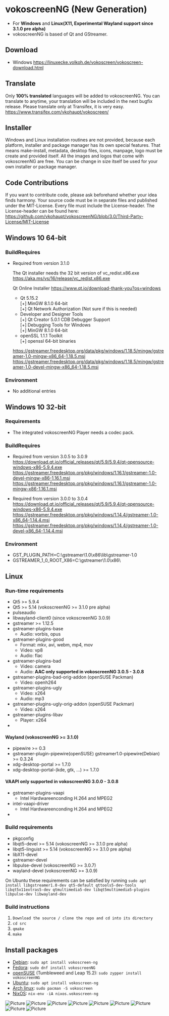# vokoscreenNG (New Generation)

* For **Windows** and **Linux(X11, Experimental Wayland support since 3.1.0 pre alpha)**
* vokoscreenNG is based of Qt and GStreamer.

## Download
* Windows https://linuxecke.volkoh.de/vokoscreen/vokoscreen-download.html

## Translate
Only **100% translated** languages will be added to vokoscreenNG.
You can translate to anytime, your translation will be included in the next bugfix release.
Please translate only at Transifex, it is very easy.
https://www.transifex.com/vkohaupt/vokoscreen/

## Installer
Windows and Linux installation routines are not provided, because each platform, installer and package manager has its own special features. That means make-install, metadata, desktop files, icons, manpage, logo must be create and provided itself. All the images and logos that come with vokoscreenNG are free. You can be change in size itself be used for your own installer or package manager.

## Code Contributions
If you want to contribute code, please ask beforehand whether your idea finds harmony. Your source code must be in separate files and published under the MIT-License.
Every file must include the License-header.
The License-header can be found here: https://github.com/vkohaupt/vokoscreenNG/blob/3.0/Third-Party-License/MIT-License


## Windows 10 64-bit
### BuildRequires
- Required from version 3.1.0

  The Qt installer needs the 32 bit version of vc_redist.x86.exe  
  https://aka.ms/vs/16/release/vc_redist.x86.exe  
  
  Qt Online Installer https://www.qt.io/download-thank-you?os=windows
    - Qt 5.15.2  
      [+] MinGW 8.1.0 64-bit  
      [+] Qt Network Authorization (Not sure if this is needed)  
    - Developer and Designer Tools  
      [+] Qt Creator 5.0.1 CDB Debugger Support  
      [+] Debugging Tools for Windows  
      [+] MinGW 8.1.0 64-bit  
    - openSSL 1.1.1 Toolkit  
      [+] openssl 64-bit binaries  
      
  https://gstreamer.freedesktop.org/data/pkg/windows/1.18.5/mingw/gstreamer-1.0-mingw-x86_64-1.18.5.msi  
  https://gstreamer.freedesktop.org/data/pkg/windows/1.18.5/mingw/gstreamer-1.0-devel-mingw-x86_64-1.18.5.msi  

### Environment
* No additional entries 


## Windows 10 32-bit
### Requirements
* The integrated vokoscreenNG Player needs a codec pack.

### BuildRequires
* Required from version 3.0.5 to 3.0.9  
   https://download.qt.io/official_releases/qt/5.9/5.9.4/qt-opensource-windows-x86-5.9.4.exe  
   https://gstreamer.freedesktop.org/pkg/windows/1.16.1/gstreamer-1.0-devel-mingw-x86-1.16.1.msi  
   https://gstreamer.freedesktop.org/pkg/windows/1.16.1/gstreamer-1.0-mingw-x86-1.16.1.msi  

* Required from version 3.0.0 to 3.0.4  
   https://download.qt.io/official_releases/qt/5.9/5.9.4/qt-opensource-windows-x86-5.9.4.exe  
   https://gstreamer.freedesktop.org/pkg/windows/1.14.4/gstreamer-1.0-x86_64-1.14.4.msi  
   https://gstreamer.freedesktop.org/pkg/windows/1.14.4/gstreamer-1.0-devel-x86_64-1.14.4.msi  

### Environment
* GST_PLUGIN_PATH=C:\gstreamer\1.0\x86\lib\gstreamer-1.0
* GSTREAMER_1_0_ROOT_X86=C:\gstreamer\1.0\x86\


## Linux
### Run-time requirements

* Qt5 >= 5.9.4
* Qt5 >= 5.14 (vokoscreenNG >= 3.1.0 pre alpha)
* pulseaudio
* libwayland-client0 (since vokoscreenNG 3.0.9)
* gstreamer >= 1.12.5
* gstreamer-plugins-base
  - Audio: vorbis, opus
* gstreamer-plugins-good
  - Format: mkv, avi, webm, mp4, mov
  - Video: vp8
  - Audio: flac
* gstreamer-plugins-bad
  - Video: camera
  - Audio: **AAC only supported in vokoscreenNG 3.0.5 - 3.0.8**
* gstreamer-plugins-bad-orig-addon (openSUSE Packman)
  - Video: openh264
* gstreamer-plugins-ugly
  - Video: x264
  - Audio: mp3
* gstreamer-plugins-ugly-orig-addon (openSUSE Packman)
  - Video: x264
* gstreamer-plugins-libav
  - Player: x264
* 

#### Wayland (vokoscreenNG >= 3.1.0)
* pipewire >= 0.3
* gstreamer-plugin-pipewire(openSUSE) gstreamer1.0-pipewire(Debian) >= 0.3.24
* xdg-desktop-portal >= 1.7.0
* xdg-desktop-portal-(kde, gtk, ...) >= 1.7.0

#### VAAPI only supported in vokoscreenNG 3.0.0 - 3.0.8

* gstreamer-plugins-vaapi 
  - Intel Hardwareenconding H.264 and MPEG2
* intel-vaapi-driver 
  - Intel Hardwareenconding H.264 and MPEG2
* 


### Build requirements
* pkgconfig
* libqt5-devel >= 5.14 (vokoscreenNG >= 3.1.0 pre alpha)
* libqt5-linguist >= 5.14 (vokoscreenNG >= 3.1.0 pre alpha)
* libX11-devel
* gstreamer-devel
* libpulse-devel (vokoscreenNG >= 3.0.7)
* wayland-devel (vokoscreenNG >= 3.0.9)

On Ubuntu these requirements can be satisfied by running `sudo apt install libgstreamer1.0-dev qt5-default qttools5-dev-tools libqt5x11extras5-dev qtmultimedia5-dev libqt5multimedia5-plugins libpulse-dev libwayland-dev`

### Build instructions
1. `Download the source / clone the repo and cd into its directory`
2. `cd src`
3. `qmake`
4. `make`

## Install packages

* [Debian](https://tracker.debian.org/pkg/vokoscreen-ng): `sudo apt install vokoscreen-ng`
* [Fedora](https://src.fedoraproject.org/rpms/vokoscreenNG): `sudo dnf install vokoscreenNG`
* [openSUSE](https://software.opensuse.org/package/vokoscreenNG) (Tumbleweed and Leap 15.2): `sudo zypper install vokoscreenNG`
* [Ubuntu](https://launchpad.net/ubuntu/+source/vokoscreen-ng): `sudo apt install vokoscreen-ng`
* [Arch linux](https://www.archlinux.org/packages/community/x86_64/vokoscreen/): `sudo pacman -S vokoscreen`
* [NixOS](https://github.com/NixOS/nixpkgs/blob/master/pkgs/applications/video/vokoscreen-ng/default.nix): `nix-env -iA nixos.vokoscreen-ng`

![Picture](https://vokoscreen.volkoh.de/3.0/picture/vokoscreenNG-0.png)
![Picture](https://vokoscreen.volkoh.de/3.0/picture/vokoscreenNG-1.png)
![Picture](https://vokoscreen.volkoh.de/3.0/picture/vokoscreenNG-2.png)
![Picture](https://vokoscreen.volkoh.de/3.0/picture/vokoscreenNG-3.png)
![Picture](https://vokoscreen.volkoh.de/3.0/picture/vokoscreenNG-4.png)
![Picture](https://vokoscreen.volkoh.de/3.0/picture/vokoscreenNG-5.png)
![Picture](https://vokoscreen.volkoh.de/3.0/picture/vokoscreenNG-6.png)
![Picture](https://vokoscreen.volkoh.de/3.0/picture/vokoscreenNG-7.png)
![Picture](https://vokoscreen.volkoh.de/3.0/picture/vokoscreenNG-8.png)
